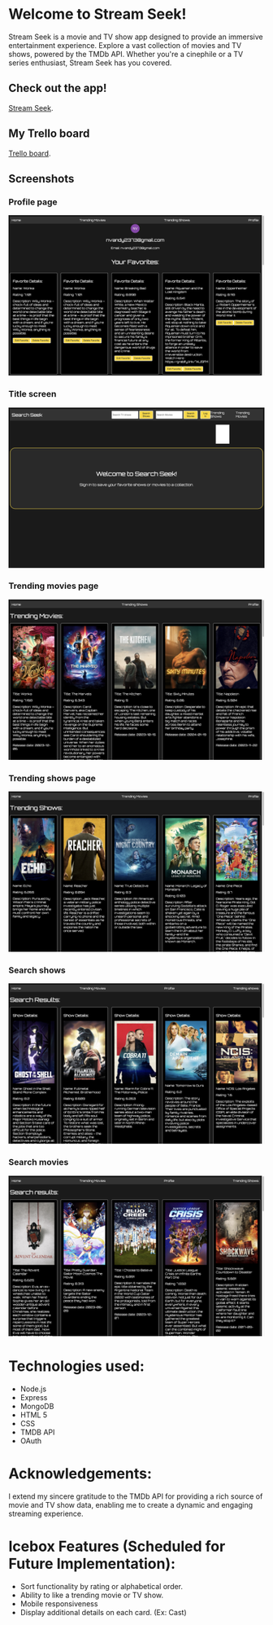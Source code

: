 # Welcome to Stream Seek!
Stream Seek is a movie and TV show app designed to provide an immersive entertainment experience. Explore a vast collection of movies and TV shows, powered by the TMDb API. Whether you're a cinephile or a TV series enthusiast, Stream Seek has you covered.

## Check out the app!
[Stream Seek](https://stream-seek-capstone-frontend-pfpu-l603o6n9d.vercel.app/).

## My Trello board
[Trello board](https://trello.com/b/AJ18sO4h/project-4).

## Screenshots
### Profile page
![Profile page](./shows-catalog-app-f/dist/assets/images/profile_show_page.png)

### Title screen
![Title screen](./shows-catalog-app-f/dist/assets/images/Title_screen.png)

### Trending movies page
![Trending movies page](./shows-catalog-app-f/dist/assets/images/Trending_movies_page.png)

### Trending shows page
![Trending shows page](./shows-catalog-app-f/dist/assets/images/Trending_shows_page.png)

### Search shows
![Search shows](./shows-catalog-app-f/dist/assets/images/search_shows.png)

### Search movies
![Search movies](./shows-catalog-app-f/dist/assets/images/search_movies.png)

# Technologies used:
- Node.js
- Express
- MongoDB
- HTML 5 
- CSS 
- TMDB API
- OAuth

# Acknowledgements:
I extend my sincere gratitude to the TMDb API for providing a rich source of movie and TV show data, enabling me to create a dynamic and engaging streaming experience.

# Icebox Features (Scheduled for Future Implementation):
- Sort functionality by rating or alphabetical order.
- Ability to like a trending movie or TV show.
- Mobile responsiveness
- Display additional details on each card. (Ex: Cast)

